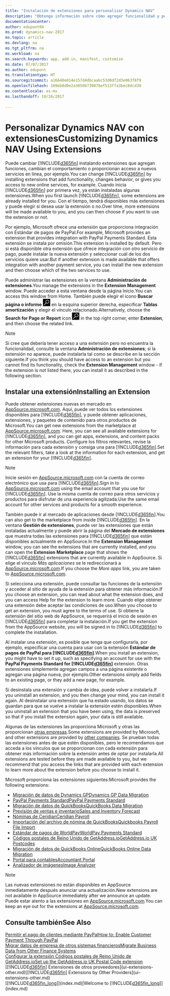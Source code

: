 ```yaml
---
title: "Instalación de extensiones para personalizar Dynamics NAV"
description: "Obtenga información sobre cómo agregar funcionalidad y personalizar Dynamics NAV mediante la instalación de extensiones."
documentationcenter: 
author: edupont04
ms.prod: dynamics-nav-2017
ms.topic: article
ms.devlang: na
ms.tgt_pltfrm: na
ms.workload: na
ms.search.keywords: app, add-in, manifest, customize
ms.date: 07/07/2017
ms.author: edupont
ms.translationtype: HT
ms.sourcegitcommit: a16640e014e157d4dbcaabc53d0df2d3e063f8f9
ms.openlocfilehash: 109eb8d0e2a38566739878ef513ffa3bec8dcd30
ms.contentlocale: es-mx
ms.lasthandoff: 10/26/2017

---
```

# <a name="customizing-dynamics-nav-using-extensions"></a><span data-ttu-id="a580d-103">Personalizar Dynamics NAV con extensiones</span><span class="sxs-lookup"><span data-stu-id="a580d-103">Customizing Dynamics NAV Using Extensions</span></span>
<span data-ttu-id="a580d-104">Puede cambiar [!INCLUDE[d365fin](includes/d365fin_md.md)] instalando extensiones que agregan funciones, cambian el comportamiento o proporcionan acceso a nuevos servicios en línea, por ejemplo.</span><span class="sxs-lookup"><span data-stu-id="a580d-104">You can change [!INCLUDE[d365fin](includes/d365fin_md.md)] by installing extensions that add functionality, changes behavior, or gives you access to new online services, for example.</span></span>
<span data-ttu-id="a580d-105">Cuando inicia [!INCLUDE[d365fin](includes/d365fin_md.md)] por primera vez, ya están instaladas algunas extensiones.</span><span class="sxs-lookup"><span data-stu-id="a580d-105">When you first launch [!INCLUDE[d365fin](includes/d365fin_md.md)], some extensions are already installed for you.</span></span> <span data-ttu-id="a580d-106">Con el tiempo, tendrá disponibles más extensiones y puede elegir si desea usar la extensión o no.</span><span class="sxs-lookup"><span data-stu-id="a580d-106">Over time, more extensions will be made available to you, and you can then choose if you want to use the extension or not.</span></span>

<span data-ttu-id="a580d-107">Por ejemplo, Microsoft ofrece una extensión que proporciona integración con Estándar de pagos de PayPal.</span><span class="sxs-lookup"><span data-stu-id="a580d-107">For example, Microsoft provides an extension that provides integration with PayPal Payments Standard.</span></span> <span data-ttu-id="a580d-108">Esta extensión se instala por omisión.</span><span class="sxs-lookup"><span data-stu-id="a580d-108">This extension is installed by default.</span></span>
<span data-ttu-id="a580d-109">Pero si está disponible otra extensión que ofrece integración con otro servicio de pago, puede instalar la nueva extensión y seleccionar cuál de los dos servicios quiere usar.</span><span class="sxs-lookup"><span data-stu-id="a580d-109">But if another extension is made available that offers integration with another payment service, you can install the new extension and then choose which of the two services to use.</span></span>  

<span data-ttu-id="a580d-110">Puede administrar las extensiones en la ventana **Administración de extensiones**.</span><span class="sxs-lookup"><span data-stu-id="a580d-110">You manage the extensions in the **Extension Management** window.</span></span> <span data-ttu-id="a580d-111">Puede acceder a esta ventana desde la página Inicio.</span><span class="sxs-lookup"><span data-stu-id="a580d-111">You can access this window from Home.</span></span> <span data-ttu-id="a580d-112">También puede elegir el icono **Buscar página o informe** ![Buscar página o informe](media/ui-search/search_small.png "Icono Buscar página o informe") en la esquina superior derecha, especificar **Tablas amortización** y elegir el vínculo relacionado.</span><span class="sxs-lookup"><span data-stu-id="a580d-112">Alternatively, choose the **Search for Page or Report** icon ![Search for Page or Report](media/ui-search/search_small.png "Search for Page or Report icon") in the top right corner, enter **Extension**, and then choose the related link.</span></span>  

> [!NOTE]  
>   <span data-ttu-id="a580d-113">Si cree que debería tener acceso a una extensión pero no encuentra la funcionalidad, consulte la ventana **Administración de extensiones**; si la extensión no aparece, puede instalarla tal como se describe en la sección siguiente.</span><span class="sxs-lookup"><span data-stu-id="a580d-113">If you think you should have access to an extension but you cannot find its functionality, check the **Extension Management** window - if the extension is not listed there, you can install it as described in the following section.</span></span>  

## <a name="installing-an-extension"></a><span data-ttu-id="a580d-114">Instalar una extensión</span><span class="sxs-lookup"><span data-stu-id="a580d-114">Installing an Extension</span></span>
<span data-ttu-id="a580d-115">Puede obtener extensiones nuevas en mercado en [AppSource.microsoft.com](https://appsource.microsoft.com/en-us/marketplace/apps?product=dynamics-365%3Bdynamics-365-for-financials&page=1). Aquí, puede ver todos los extensiones disponibles para [!INCLUDE[d365fin](includes/d365fin_md.md)], y puede obtener aplicaciones, extensiones, y paquetes de contenido para otros productos de Microsoft.</span><span class="sxs-lookup"><span data-stu-id="a580d-115">You can get new extensions from the marketplace at [AppSource.microsoft.com](https://appsource.microsoft.com/en-us/marketplace/apps?product=dynamics-365%3Bdynamics-365-for-financials&page=1). Here, you can see all available extensions for [!INCLUDE[d365fin](includes/d365fin_md.md)], and you can get apps, extensions, and content packs for other Microsoft products.</span></span> <span data-ttu-id="a580d-116">Configure los filtros relevantes, revise la información para cada extensión y consiga una para [!INCLUDE[d365fin](includes/d365fin_md.md)].</span><span class="sxs-lookup"><span data-stu-id="a580d-116">Set the relevant filters, take a look at the information for each extension, and get an extension for your [!INCLUDE[d365fin](includes/d365fin_md.md)].</span></span>  
> [!NOTE]  
>   <span data-ttu-id="a580d-117">Inicie sesión en [AppSource.microsoft.com](https://appsource.microsoft.com/) con la cuenta de correo electrónico que usa para [!INCLUDE[d365fin](includes/d365fin_md.md)].</span><span class="sxs-lookup"><span data-stu-id="a580d-117">Sign in to [AppSource.microsoft.com](https://appsource.microsoft.com/) using the email account that you use for [!INCLUDE[d365fin](includes/d365fin_md.md)].</span></span> <span data-ttu-id="a580d-118">Use la misma cuenta de correo para otros servicios y productos para disfrutar de una experiencia agilizada.</span><span class="sxs-lookup"><span data-stu-id="a580d-118">Use the same email account for other services and products for a smooth experience.</span></span>  

<span data-ttu-id="a580d-119">También puede ir al mercado de aplicaciones desde [!INCLUDE[d365fin](includes/d365fin_md.md)].</span><span class="sxs-lookup"><span data-stu-id="a580d-119">You can also get to the marketplace from inside [!INCLUDE[d365fin](includes/d365fin_md.md)].</span></span> <span data-ttu-id="a580d-120">En la ventana **Gestión de extensiones**, puede ver las extensiones que están instaladas actualmente y puede abrir la página del **Mercado de extensiones** que muestra todas las extensiones para [!INCLUDE[d365fin](includes/d365fin_md.md)] que están disponibles actualmente en AppSource.</span><span class="sxs-lookup"><span data-stu-id="a580d-120">In the **Extension Management** window, you can see the extensions that are currently installed, and you can open the **Extension Marketplace** page that shows the [!INCLUDE[d365fin](includes/d365fin_md.md)] extensions that are currently available in AppSource.</span></span> <span data-ttu-id="a580d-121">Si elige el vínculo *Más aplicaciones* se le redireccionará a [AppSource.microsoft.com](https://appsource.microsoft.com/en-us/marketplace/apps?product=dynamics-365%3Bdynamics-365-for-financials&page=1).</span><span class="sxs-lookup"><span data-stu-id="a580d-121">If you choose the *More apps* link, you are taken to [AppSource.microsoft.com](https://appsource.microsoft.com/en-us/marketplace/apps?product=dynamics-365%3Bdynamics-365-for-financials&page=1).</span></span>  

<span data-ttu-id="a580d-122">Si selecciona una extensión, puede consultar las funciones de la extensión y acceder al sitio de ayuda de la extensión para obtener más información.</span><span class="sxs-lookup"><span data-stu-id="a580d-122">If you choose an extension, you can read about what the extension does, and you can access Help for the extension to learn more.</span></span> <span data-ttu-id="a580d-123">Cuando elige obtener una extensión debe aceptar las condiciones de uso.</span><span class="sxs-lookup"><span data-stu-id="a580d-123">When you choose to get an extension, you must agree to the terms of use.</span></span> <span data-ttu-id="a580d-124">Si obtiene la extensión del sitio web de AppSource, se requerirá el inicio de sesión en [!INCLUDE[d365fin](includes/d365fin_md.md)] para completar la instalación.</span><span class="sxs-lookup"><span data-stu-id="a580d-124">If you get the extension from the AppSource website, you will be signed in to [!INCLUDE[d365fin](includes/d365fin_md.md)] to complete the installation.</span></span>  

<span data-ttu-id="a580d-125">Al instalar una extensión, es posible que tenga que configurarla, por ejemplo, especificar una cuenta para usar con la extensión **Estándar de pagos de PayPal para [!INCLUDE[d365fin](includes/d365fin_md.md)]**.</span><span class="sxs-lookup"><span data-stu-id="a580d-125">When you install an extension, you might have to set it up, such as specifying an account for use with the **PayPal Payments Standard for [!INCLUDE[d365fin](includes/d365fin_md.md)]** extension.</span></span>
<span data-ttu-id="a580d-126">Otras extensiones simplemente agregan campos a una página existente o agregan una página nueva, por ejemplo.</span><span class="sxs-lookup"><span data-stu-id="a580d-126">Other extensions simply add fields to an existing page, or they add a new page, for example.</span></span>   

<span data-ttu-id="a580d-127">Si desinstala una extensión y cambia de idea, puede volver a instalarla.</span><span class="sxs-lookup"><span data-stu-id="a580d-127">If you uninstall an extension, and you then change your mind, you can install it again.</span></span> <span data-ttu-id="a580d-128">Al desinstalar una extensión que ha estado usando, los datos se guardan para que se vuelve a instalar la extensión estén disponibles.</span><span class="sxs-lookup"><span data-stu-id="a580d-128">When you uninstall an extension that you have been using, the data is preserved so that if you install the extension again, your data is still available.</span></span>  

<span data-ttu-id="a580d-129">Algunas de las extensiones las proporciona Microsoft y otras las proporcionan [otras empresas](ui-extensions-other.md).</span><span class="sxs-lookup"><span data-stu-id="a580d-129">Some extensions are provided by Microsoft, and other extensions are provided by [other companies](ui-extensions-other.md).</span></span> <span data-ttu-id="a580d-130">Se prueban todas las extensiones antes de que estén disponibles, pero le recomendamos que acceda a los vínculos que se proporcionan con cada extensión para obtener más información sobre la extensión antes de optar por instalarla.</span><span class="sxs-lookup"><span data-stu-id="a580d-130">All extensions are tested before they are made available to you, but we recommend that you access the links that are provided with each extension to learn more about the extension before you choose to install it.</span></span>  

<span data-ttu-id="a580d-131">Microsoft proporciona las extensiones siguientes:</span><span class="sxs-lookup"><span data-stu-id="a580d-131">Microsoft provides the following extensions:</span></span>  

* [<span data-ttu-id="a580d-132">Migración de datos de Dynamics GP</span><span class="sxs-lookup"><span data-stu-id="a580d-132">Dynamics GP Data Migration</span></span>](ui-extensions-dynamicsgp-data-migration.md)  
* [<span data-ttu-id="a580d-133">PayPal Payments Standard</span><span class="sxs-lookup"><span data-stu-id="a580d-133">PayPal Payments Standard</span></span>](ui-extensions-paypal-payments-standard.md)  
* [<span data-ttu-id="a580d-134">Migración de datos de QuickBooks</span><span class="sxs-lookup"><span data-stu-id="a580d-134">QuickBooks Data Migration</span></span>](ui-extensions-quickbooks-data-migration.md)  
* [<span data-ttu-id="a580d-135">Previsión de ventas e inventario</span><span class="sxs-lookup"><span data-stu-id="a580d-135">Sales and Inventory Forecast</span></span>](ui-extensions-sales-forecast.md)  
* [<span data-ttu-id="a580d-136">Nóminas de Ceridian</span><span class="sxs-lookup"><span data-stu-id="a580d-136">Ceridian Payroll</span></span>](ui-extensions-ceridian-payroll.md)  
* [<span data-ttu-id="a580d-137">Importación del archivo de nómina de QuickBooks</span><span class="sxs-lookup"><span data-stu-id="a580d-137">Quickbooks Payroll File Import</span></span>](ui-extensions-quickbooks-payroll.md)  
* [<span data-ttu-id="a580d-138">Estándar de pagos de WorldPay</span><span class="sxs-lookup"><span data-stu-id="a580d-138">WorldPay Payments Standard</span></span>](ui-extensions-worldpay-payments-standard.md)
* [<span data-ttu-id="a580d-139">Códigos postales de Reino Unido de GetAddress.io</span><span class="sxs-lookup"><span data-stu-id="a580d-139">GetAddress.io UK Postcodes</span></span>](ui-extensions-getaddressio.md)
* [<span data-ttu-id="a580d-140">Migración de datos de QuickBooks Online</span><span class="sxs-lookup"><span data-stu-id="a580d-140">QuickBooks Online Data Migration</span></span>](ui-extensions-quickbooks-online-data-migration.md)
* [<span data-ttu-id="a580d-141">Portal para contables</span><span class="sxs-lookup"><span data-stu-id="a580d-141">Accountant Portal</span></span>](ui-extensions-accountant-portal.md)  
* [<span data-ttu-id="a580d-142">Analizador de imágenes</span><span class="sxs-lookup"><span data-stu-id="a580d-142">Image Analyzer</span></span>](ui-extensions-image-analyzer.md)

> [!NOTE]  
>  <span data-ttu-id="a580d-143">Las nuevas extensiones no están disponibles en AppSource inmediatamente después anunciar una actualización.</span><span class="sxs-lookup"><span data-stu-id="a580d-143">New extensions are not available in AppSource immediately after we announce an update.</span></span> <span data-ttu-id="a580d-144">Puede estar atento a las extensiones en [AppSource.microsoft.com](https://appsource.microsoft.com/en-us/marketplace/apps?product=dynamics-365%3Bdynamics-365-for-financials&page=1).</span><span class="sxs-lookup"><span data-stu-id="a580d-144">You can keep an eye out for the extensions at  [AppSource.microsoft.com](https://appsource.microsoft.com/en-us/marketplace/apps?product=dynamics-365%3Bdynamics-365-for-financials&page=1).</span></span>

## <a name="see-also"></a><span data-ttu-id="a580d-145">Consulte también</span><span class="sxs-lookup"><span data-stu-id="a580d-145">See Also</span></span>
[<span data-ttu-id="a580d-146">Permitir el pago de clientes mediante PayPal</span><span class="sxs-lookup"><span data-stu-id="a580d-146">How to: Enable Customer Payment Through PayPal</span></span>](sales-how-enable-payment-service-extensions.md)  
[<span data-ttu-id="a580d-147">Migrar datos de empresa de otros sistemas financieros</span><span class="sxs-lookup"><span data-stu-id="a580d-147">Migrate Business Data from Other Finance Systems</span></span>](upload-data.md)  
[<span data-ttu-id="a580d-148">Configurar la extensión Códigos postales de Reino Unido de GetAddress.io</span><span class="sxs-lookup"><span data-stu-id="a580d-148">Set up the GetAddress.io UK Postal Code extension</span></span>](LocalFunctionality/UnitedKingdom/uk-setup-postal-code-service.md)  
<span data-ttu-id="a580d-149">[[!INCLUDE[d365fin](includes/d365fin_md.md)] Extensiones de otros proveedores](ui-extensions-other.md)</span><span class="sxs-lookup"><span data-stu-id="a580d-149">[[!INCLUDE[d365fin](includes/d365fin_md.md)] Extensions by Other Providers](ui-extensions-other.md)</span></span>  
<span data-ttu-id="a580d-150">[[!INCLUDE[d365fin_long](includes/d365fin_long_md.md)]](index.md)</span><span class="sxs-lookup"><span data-stu-id="a580d-150">[Welcome to [!INCLUDE[d365fin_long](includes/d365fin_long_md.md)]](index.md)</span></span>  

##

